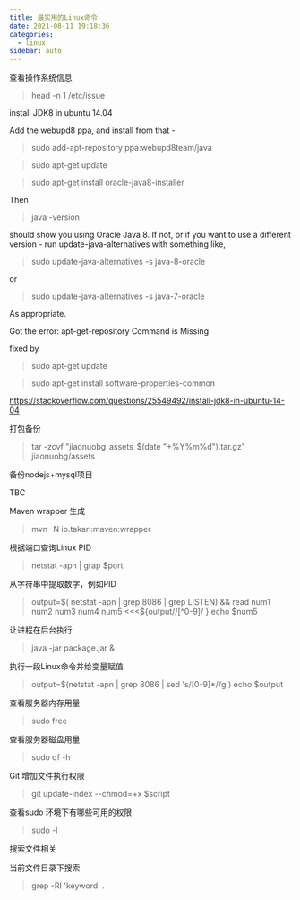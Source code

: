 ```yaml
---
title: 最实用的Linux命令
date: 2021-08-11 19:18:36
categories:
  - linux
sidebar: auto
---
```


查看操作系统信息

> head -n 1 /etc/issue


install JDK8 in ubuntu 14.04

Add the webupd8 ppa, and install from that -

> sudo add-apt-repository ppa:webupd8team/java

> sudo apt-get update

> sudo apt-get install oracle-java8-installer

Then

> java -version


should show you using Oracle Java 8. If not, or if you want to use a different version - run update-java-alternatives with something like,

> sudo update-java-alternatives -s java-8-oracle

or

> sudo update-java-alternatives -s java-7-oracle

As appropriate.

Got the error: apt-get-repository Command is Missing

fixed by

> sudo apt-get update

> sudo apt-get install software-properties-common


https://stackoverflow.com/questions/25549492/install-jdk8-in-ubuntu-14-04

打包备份

> tar -zcvf "jiaonuobg_assets_$(date "+%Y%m%d").tar.gz" jiaonuobg/assets

备份nodejs+mysql项目

TBC

Maven wrapper 生成

> mvn -N io.takari:maven:wrapper


根据端口查询Linux PID

> netstat -apn | grap $port

从字符串中提取数字，例如PID

> output=$( netstat -apn | grep 8086 | grep LISTEN) && read num1 num2 num3 num4 num5  <<<${output//[^0-9]/ } 
> echo $num5

让进程在后台执行

> java -jar package.jar &

执行一段Linux命令并给变量赋值

> output=$(netstat -apn | grep 8086 | sed 's/[0-9]*//g')
> echo $output

查看服务器内存用量

> sudo free

查看服务器磁盘用量

> sudo df -h

Git 增加文件执行权限

> git update-index --chmod=+x $script


查看sudo 环境下有哪些可用的权限

> sudo -l


搜索文件相关

当前文件目录下搜索

> grep -RI 'keyword'  .  

